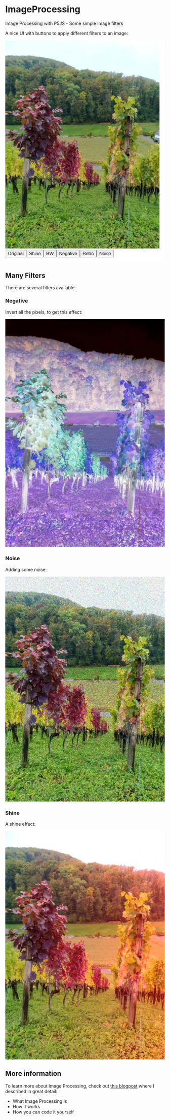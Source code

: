 # ImageProcessing
Image Processing with P5JS - Some simple image filters

A nice UI with buttons to apply different filters to an image:

![User Interface](https://raw.githubusercontent.com/johnnyawesome/ImageProcessing/main/ImageProcessing/DemoImages/UI.jpg)

## Many Filters

There are several filters available:

### Negative

Invert all the pixels, to get this effect:

![Negative](https://raw.githubusercontent.com/johnnyawesome/ImageProcessing/main/ImageProcessing/DemoImages/Negative.jpg)

### Noise

Adding some noise:

![Noise](https://raw.githubusercontent.com/johnnyawesome/ImageProcessing/main/ImageProcessing/DemoImages/Noise.jpg)

### Shine

A shine effect:

![Shine](https://raw.githubusercontent.com/johnnyawesome/ImageProcessing/main/ImageProcessing/DemoImages/Shine.jpg)

## More information

To learn more about Image Processing, check out [this blogpost](https://breaksome.tech/image-processing-with-p5js---coding-filters/) where I described in great detail:

- What Image Processing is
- How it works
- How you can code it yourself

